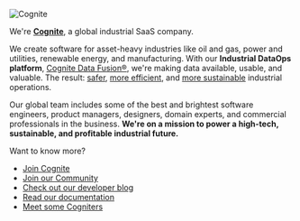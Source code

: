 ![Cognite](https://f.hubspotusercontent10.net/hubfs/6407318/Background_01.png)

We're **[Cognite](https://www.cognite.com/en/)**, a global industrial SaaS company.

We create software for asset-heavy industries like oil and gas, power and utilities, renewable energy, and manufacturing. With our **Industrial DataOps platform**, [Cognite Data Fusion®](https://www.cognite.com/en/product/cognite_data_fusion_industrial_dataops_platform), we're making data available, usable, and valuable. The result: [safer](https://www.cognite.com/customers_stories/dataops-oilgas-improving-vessel-crew-safety), [more efficient](https://www.cognite.com/en/customers_stories/dataops-power-utilities-power-system-analysis), and [more sustainable](https://www.cognite.com/en/customers_stories/dataops-oil-gas-reducing-co2-emissions) industrial operations.

Our global team includes some of the best and brightest software engineers, product managers, designers, domain experts, and commercial professionals in the business. **We're on a mission to power a high-tech, sustainable, and profitable industrial future.**

Want to know more?
* [Join Cognite](https://www.cognite.com/company/careers)
* [Join our Community](https://hub.cognite.com/)
* [Check out our developer blog](https://medium.com/cognite)
* [Read our documentation](https://docs.cognite.com/)
* [Meet some Cogniters](https://www.cognite.com/en/blog/tag/employee-stories)
